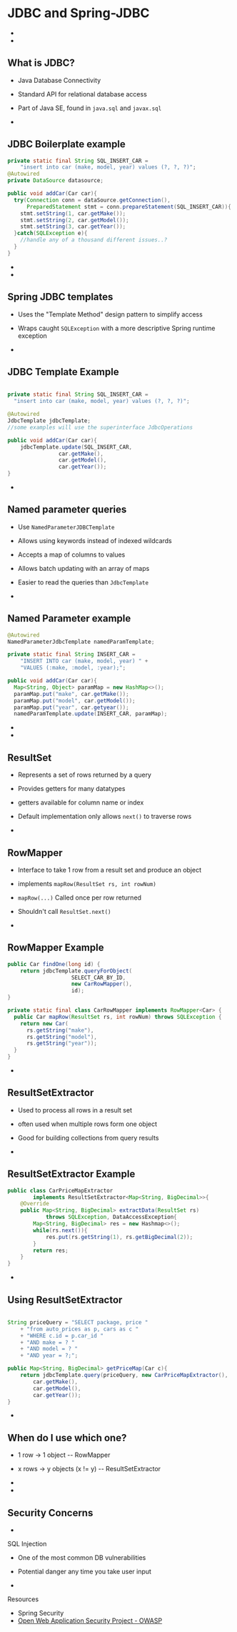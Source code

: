 # JDBC and Spring-JDBC

-
-
## What is JDBC?

- Java Database Connectivity
- Standard API for relational database access
- Part of Java SE, found in `java.sql` and `javax.sql`

-
## JDBC Boilerplate example

```Java
private static final String SQL_INSERT_CAR =
	"insert into car (make, model, year) values (?, ?, ?)";
@Autowired
private DataSource datasource;

public void addCar(Car car){
  try(Connection conn = dataSource.getConnection(),
      PreparedStatement stmt = conn.prepareStatement(SQL_INSERT_CAR)){
    stmt.setString(1, car.getMake());
    stmt.setString(2, car.getModel());
    stmt.setString(3, car.getYear());
  }catch(SQLException e){
    //handle any of a thousand different issues..?
  }
}
```

-
-
## Spring JDBC templates

- Uses the "Template Method" design pattern to simplify access
- Wraps caught `SQLException` with a more descriptive Spring runtime exception

-
## JDBC Template Example

```Java

private static final String SQL_INSERT_CAR =
  "insert into car (make, model, year) values (?, ?, ?)";

@Autowired
JdbcTemplate jdbcTemplate;
//some examples will use the superinterface JdbcOperations

public void addCar(Car car){
	jdbcTemplate.update(SQL_INSERT_CAR,
  				car.getMake(),
  				car.getModel(),
  				car.getYear());
}

```


-
## Named parameter queries

- Use `NamedParameterJDBCTemplate`
- Allows using keywords instead of indexed wildcards
- Accepts a map of columns to values
- Allows batch updating with an array of maps
- Easier to read the queries than `JdbcTemplate`

-
## Named Parameter example

```Java
@Autowired
NamedParameterJdbcTemplate namedParamTemplate;

private static final String INSERT_CAR =
	"INSERT INTO car (make, model, year) " +
	"VALUES (:make, :model, :year);";

public void addCar(Car car){
  Map<String, Object> paramMap = new HashMap<>();
  paramMap.put("make", car.getMake());
  paramMap.put("model", car.getModel());
  paramMap.put("year", car.getyear());
  namedParamTemplate.update(INSERT_CAR, paramMap);
```

-
-
## ResultSet

- Represents a set of rows returned by a query
- Provides getters for many datatypes
- getters available for column name or index
- Default implementation only allows `next()` to traverse rows

-
## RowMapper

- Interface to take 1 row from a result set and produce an object
- implements `mapRow(ResultSet rs, int rowNum)`
- `mapRow(...)` Called once per row returned
- Shouldn't call `ResultSet.next()`

-
## RowMapper Example

```Java
public Car findOne(long id) {
	return jdbcTemplate.queryForObject(
					SELECT_CAR_BY_ID,
					new CarRowMapper(),
					id);
}

private static final class CarRowMapper implements RowMapper<Car> {
  public Car mapRow(ResultSet rs, int rowNum) throws SQLException {
    return new Car(
      rs.getString("make"),
      rs.getString("model"),
      rs.getString("year"));
  }
}
```

-
## ResultSetExtractor

- Used to process all rows in a result set
- often used when multiple rows form one object
- Good for building collections from query results

-
## ResultSetExtractor Example

```Java
public class CarPriceMapExtractor
		implements ResultSetExtractor<Map<String, BigDecimal>>{
	@Override
	public Map<String, BigDecimal> extractData(ResultSet rs)
			throws SQLException, DataAccessException{
		Map<String, BigDecimal> res = new Hashmap<>();
		while(rs.next()){
			res.put(rs.getString(1), rs.getBigDecimal(2));
		}
		return res;
	}		
}
```

-
## Using ResultSetExtractor

```Java

String priceQuery = "SELECT package, price "
	+ "from auto_prices as p, cars as c "
	+ "WHERE c.id = p.car_id "
	+ "AND make = ? "
	+ "AND model = ? "
	+ "AND year = ?;";

public Map<String, BigDecimal> getPriceMap(Car c){
	return jdbcTemplate.query(priceQuery, new CarPriceMapExtractor(),
		car.getMake(),
		car.getModel(),
		car.getYear());
}
```

-
## When do I use which one?

- 1 row -> 1 object -- RowMapper
- x rows -> y objects (x != y) -- ResultSetExtractor

-
-
## Security Concerns

-
SQL Injection

- One of the most common DB vulnerabilities
- Potential danger any time you take user input


-
Resources

- Spring Security
- [Open Web Application Security Project - OWASP](https://www.owasp.org/index.php/Main_Page)
